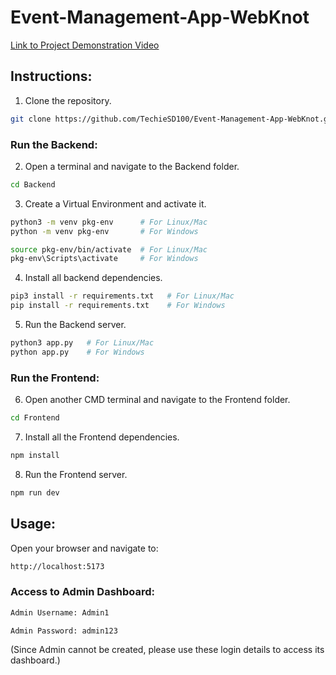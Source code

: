 # Event-Management-App-WebKnot
[Link to Project Demonstration Video]([https://example.com](https://drive.google.com/file/d/13UATrEwEFj3P8t9RNF2PKLtXwzRKAYe5/view?usp=sharing))

## Instructions:
1. Clone the repository.
```sh
git clone https://github.com/TechieSD100/Event-Management-App-WebKnot.git
```
### Run the Backend:
2. Open a terminal and navigate to the Backend folder.
```sh
cd Backend
```
3. Create a Virtual Environment and activate it.

```sh
python3 -m venv pkg-env      # For Linux/Mac
python -m venv pkg-env       # For Windows
```
```sh
source pkg-env/bin/activate  # For Linux/Mac
pkg-env\Scripts\activate     # For Windows
```
4. Install all backend dependencies.
```sh
pip3 install -r requirements.txt   # For Linux/Mac
pip install -r requirements.txt    # For Windows
```
5. Run the Backend server.
```sh
python3 app.py   # For Linux/Mac
python app.py    # For Windows
```
### Run the Frontend:
6. Open another CMD terminal and navigate to the Frontend folder.
```sh
cd Frontend
```
7. Install all the Frontend dependencies.
```sh
npm install
```
8. Run the Frontend server.
```sh
npm run dev
```
## Usage:
Open your browser and navigate to:
```sh
http://localhost:5173
```
### Access to Admin Dashboard:
```sh
Admin Username: Admin1
```
```sh
Admin Password: admin123
```
(Since Admin cannot be created, please use these login details to access its dashboard.)
